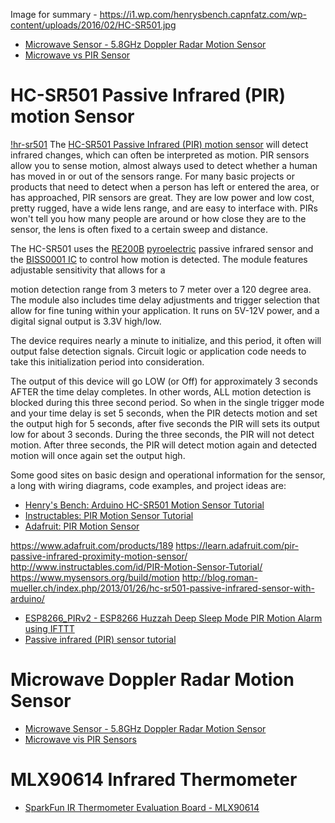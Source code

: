 Image for summary - https://i1.wp.com/henrysbench.capnfatz.com/wp-content/uploads/2016/02/HC-SR501.jpg

* [Microwave Sensor - 5.8GHz Doppler Radar Motion Sensor](https://www.seeedstudio.com/MW0581TR11-5-8GHz-Microwave-Doppler-Radar-Motion-Sensor-p-4366.html)
* [Microwave vs PIR Sensor](https://www.seeedstudio.com/blog/2019/12/13/which-arduino-motion-sensor-to-use-microwave-or-pir-sensor)

# HC-SR501 Passive Infrared (PIR) motion Sensor
[!hr-sr501](https://www.squirrel-labs.net/media/catalog/product/cache/1/image/650x/040ec09b1e35df139433887a97daa66f/i/r/irmodule_3.jpg)
The [HC-SR501 Passive Infrared (PIR) motion sensor][01]
will detect infrared changes, which can often be interpreted as motion.
PIR sensors allow you to sense motion,
almost always used to detect whether a human has moved in or out of the sensors range.
For many basic projects or products that need to detect when
a person has left or entered the area, or has approached, PIR sensors are great.
They are low power and low cost, pretty rugged, have a wide lens range, and are easy to interface with.
PIRs won't tell you how many people are around or how close they are to the sensor,
the lens is often fixed to a certain sweep and distance.

The HC-SR501 uses the [RE200B][03] [pyroelectric][04] passive infrared sensor
and the [BISS0001 IC][02] to control how motion is detected.
The module features adjustable sensitivity that allows for a

motion detection range from 3 meters to 7 meter over a 120 degree area.
The module also includes time delay adjustments and trigger selection
that allow for fine tuning within your application.
It runs on 5V-12V power,
and a digital signal output is 3.3V high/low.

The device requires nearly a minute to initialize,
and this period, it often will output false detection signals.
Circuit logic or application code needs to take this initialization period into consideration.

The output of this device will go LOW (or Off)
for approximately 3 seconds AFTER the time delay completes.
In other words, ALL motion detection is blocked during this three second period.
So when in the single trigger mode and your time delay is set 5 seconds,
when the PIR detects motion and set the output high for 5 seconds,
after five seconds the PIR will sets its output low for about 3 seconds.
During the three seconds, the PIR will not detect motion.
After three seconds, the PIR will detect motion again and detected motion will once again set the output high.

Some good sites on basic design and operational information for the sensor,
a long with wiring diagrams, code examples, and project ideas are:

* [Henry's Bench: Arduino HC-SR501 Motion Sensor Tutorial](http://henrysbench.capnfatz.com/henrys-bench/arduino-sensors-and-input/arduino-hc-sr501-motion-sensor-tutorial/)
* [Instructables: PIR Motion Sensor Tutorial](http://www.instructables.com/id/PIR-Motion-Sensor-Tutorial/?ALLSTEPS)
* [Adafruit: PIR Motion Sensor](https://learn.adafruit.com/pir-passive-infrared-proximity-motion-sensor/overview)

https://www.adafruit.com/products/189
https://learn.adafruit.com/pir-passive-infrared-proximity-motion-sensor/
http://www.instructables.com/id/PIR-Motion-Sensor-Tutorial/
https://www.mysensors.org/build/motion
http://blog.roman-mueller.ch/index.php/2013/01/26/hc-sr501-passive-infrared-sensor-with-arduino/

* [ESP8266_PIRv2 - ESP8266 Huzzah Deep Sleep Mode PIR Motion Alarm using IFTTT](https://github.com/rgrokett/ESP8266_PIRv2)
* [Passive infrared (PIR) sensor tutorial](https://hackaday.com/2009/08/21/passive-infrared-pir-sensor-tutorial/)

# Microwave Doppler Radar Motion Sensor
* [Microwave Sensor - 5.8GHz Doppler Radar Motion Sensor](https://www.seeedstudio.com/MW0581TR11-5-8GHz-Microwave-Doppler-Radar-Motion-Sensor-p-4366.html)
* [Microwave vis PIR Sensors](https://www.seeedstudio.com/blog/2019/12/13/which-arduino-motion-sensor-to-use-microwave-or-pir-sensor/)

# MLX90614 Infrared Thermometer
* [SparkFun IR Thermometer Evaluation Board - MLX90614](https://www.sparkfun.com/products/10740)



[01]:http://www.datasheet-pdf.download/hc-sr501-pir-motion-sensor/
[02]:http://www.ladyada.net/media/sensors/BISS0001.pdf
[03]:https://cdn-learn.adafruit.com/assets/assets/000/010/134/original/RE200B.pdf
[04]:https://en.wikipedia.org/wiki/Pyroelectricity
[05]:
[06]:
[07]:
[08]:
[09]:
[00]:
[11]:
[12]:
